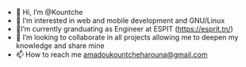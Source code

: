- 👋 Hi, I’m @Kountche
- 👀 I’m interested in web and mobile development and GNU/Linux
- 🌱I’m currently granduating as Engineer at ESPIT (https://esprit.tn/)
- 💞️ I’m looking to collaborate in all projects allowing me to deepen my knowledge and share mine
- 📫 How to reach me amadoukountcheharouna@gmail.com

<!---
Kountche/Kountche is a ✨ special ✨ repository because its `README.md` (this file) appears on your GitHub profile.
You can click the Preview link to take a look at your changes.
--->

